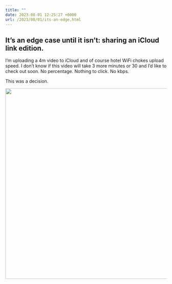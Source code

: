 ```yaml
---
title: ""
date: 2023-08-01 12:25:27 +0000
url: /2023/08/01/its-an-edge.html
---
```

## It’s an edge case until it isn’t: sharing an iCloud link edition. 

I’m uploading a 4m video to iCloud and of course hotel WiFi chokes upload speed. I don’t know if this video will take 3 more minutes or 30 and I’d like to check out soon. No percentage. Nothing to click. No kbps. 

This was a decision. 



<img src="https://ericbrookfield.com/uploads/2023/image.jpg" width="600" height="597" alt="">